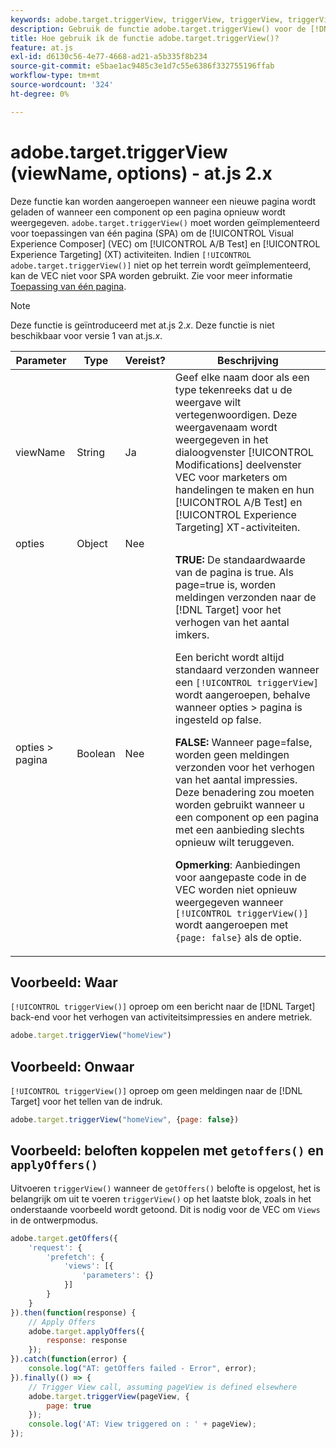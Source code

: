 ```yaml
---
keywords: adobe.target.triggerView, triggerView, triggerView, triggerView, at.js, functions, function, viewName, viewname, view name, adobe.target.triggerView1
description: Gebruik de functie adobe.target.triggerView() voor de [!DNL Adobe Target] at.js JavaScript-bibliotheek voor gebruik in toepassingen voor één pagina (SPA). (om 2.x.js)
title: Hoe gebruik ik de functie adobe.target.triggerView()?
feature: at.js
exl-id: d6130c56-4e77-4668-ad21-a5b335f8b234
source-git-commit: e5bae1ac9485c3e1d7c55e6386f332755196ffab
workflow-type: tm+mt
source-wordcount: '324'
ht-degree: 0%

---
```


# adobe.target.triggerView (viewName, options) - at.js 2.x

Deze functie kan worden aangeroepen wanneer een nieuwe pagina wordt geladen of wanneer een component op een pagina opnieuw wordt weergegeven. `adobe.target.triggerView()` moet worden geïmplementeerd voor toepassingen van één pagina (SPA) om de [!UICONTROL Visual Experience Composer] (VEC) om [!UICONTROL A/B Test] en [!UICONTROL Experience Targeting] (XT) activiteiten. Indien `[!UICONTROL adobe.target.triggerView()]` niet op het terrein wordt geïmplementeerd, kan de VEC niet voor SPA worden gebruikt. Zie voor meer informatie [Toepassing van één pagina](/help/dev/implement/client-side/atjs/how-to-deployatjs/target-atjs-single-page-application.md).

>[!NOTE]
>
>Deze functie is geïntroduceerd met at.js 2.*x*. Deze functie is niet beschikbaar voor versie 1 van at.js.*x*.

| Parameter | Type | Vereist? | Beschrijving |
| --- | --- | --- | --- |
| viewName | String | Ja | Geef elke naam door als een type tekenreeks dat u de weergave wilt vertegenwoordigen. Deze weergavenaam wordt weergegeven in het dialoogvenster [!UICONTROL Modifications] deelvenster VEC voor marketers om handelingen te maken en hun [!UICONTROL A/B Test] en [!UICONTROL Experience Targeting] XT-activiteiten. |
| opties | Object | Nee |  |
| opties > pagina | Boolean | Nee | **TRUE:** De standaardwaarde van de pagina is true. Als page=true is, worden meldingen verzonden naar de [!DNL Target] voor het verhogen van het aantal imkers.<P>Een bericht wordt altijd standaard verzonden wanneer een `[!UICONTROL triggerView]` wordt aangeroepen, behalve wanneer opties > pagina is ingesteld op false.<P>**FALSE:** Wanneer page=false, worden geen meldingen verzonden voor het verhogen van het aantal impressies. Deze benadering zou moeten worden gebruikt wanneer u een component op een pagina met een aanbieding slechts opnieuw wilt teruggeven.<P>**Opmerking**: Aanbiedingen voor aangepaste code in de VEC worden niet opnieuw weergegeven wanneer `[!UICONTROL triggerView()]` wordt aangeroepen met `{page: false}` als de optie. |

## Voorbeeld: Waar

`[!UICONTROL triggerView()]` oproep om een bericht naar de [!DNL Target] back-end voor het verhogen van activiteitsimpressies en andere metriek.

```javascript {line-numbers="true"}
adobe.target.triggerView("homeView")
```

## Voorbeeld: Onwaar

`[!UICONTROL triggerView()]` oproep om geen meldingen naar de [!DNL Target] voor het tellen van de indruk.

```javascript {line-numbers="true"}
adobe.target.triggerView("homeView", {page: false})
```

## Voorbeeld: beloften koppelen met `getoffers()` en `applyOffers()`

Uitvoeren `triggerView()` wanneer de `getOffers()` belofte is opgelost, het is belangrijk om uit te voeren `triggerView()` op het laatste blok, zoals in het onderstaande voorbeeld wordt getoond. Dit is nodig voor de VEC om `Views` in de ontwerpmodus.

```javascript {line-numbers="true"}
adobe.target.getOffers({
    'request': {
        'prefetch': {
            'views': [{
                'parameters': {}
            }]
        }
    }
}).then(function(response) {
    // Apply Offers
    adobe.target.applyOffers({
        response: response
    });
}).catch(function(error) {
    console.log("AT: getOffers failed - Error", error);
}).finally(() => {
    // Trigger View call, assuming pageView is defined elsewhere
    adobe.target.triggerView(pageView, {
        page: true
    });
    console.log('AT: View triggered on : ' + pageView);
});
```
